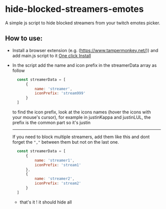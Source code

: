 # hide-blocked-streamers-emotes

A simple js script to hide blocked streamers from your twitch emotes picker.

## How to use:

- Install a browser extension (e.g. (https://www.tampermonkey.net/)) and add main.js script to it [One click Install](https://raw.githubusercontent.com/Jarod-MIDY/hide-blocked-streamers-emotes/refs/heads/main/main.js)
- In the script add the name and icon prefix in the streamerData array as follow

  ```js
    const streamerData = [ 
        {
            name: 'streamer',
            iconPrefix: 'stream999'
        }
    ]
  ```
  to find the icon prefix, look at the icons names (hover the icons with your mouse's cursor),
  for example in justinKappa and justinLUL, the prefix is the common part so it's justin
  ___
  If you need to block multiple streamers, add them like this and dont forget the `","` between them but not on the last one.
  ```js
    const streamerData = [ 
        {
            name: 'streamer1',
            iconPrefix: 'stream1'
        },
        {
            name: 'streamer2',
            iconPrefix: 'stream2'
        }
    ]
  ```
  - that's it ! it should hide all

